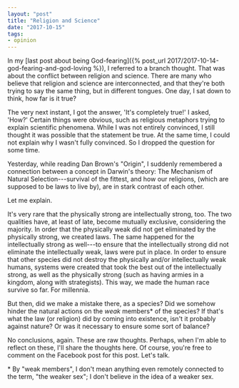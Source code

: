 ```yaml
---
layout: "post"
title: "Religion and Science"
date: "2017-10-15"
tags:
- opinion
---
```


In my [last post about being God-fearing]({% post_url 2017/2017-10-14-god-fearing-and-god-loving %}), I referred to a branch thought. That was about the conflict between religion and science. There are many who believe that religion and science are interconnected, and that they're both trying to say the same thing, but in different tongues. One day, I sat down to think, how far is it true?

The very next instant, I got the answer, 'It's completely true!' I asked, 'How?' Certain things were obvious, such as religious metaphors trying to explain scientific phenomena. While I was not entirely convinced, I still thought it was possible that the statement be true. At the same time, I could not explain why I wasn't fully convinced. So I dropped the question for some time.

Yesterday, while reading Dan Brown's "Origin", I suddenly remembered a connection between a concept in Darwin's theory: The Mechanism of Natural Selection---survival of the fittest, and how our religions, (which are supposed to be laws to live by), are in stark contrast of each other.

Let me explain.

It's very rare that the physically strong are intellectually strong, too. The two qualities have, at least of late, become mutually exclusive, considering the majority. In order that the physically weak did not get eliminated by the physically strong, we created laws. The same happened for the intellectually strong as well---to ensure that the intellectually strong did not eliminate the intellectually weak, laws were put in place. In order to ensure that other species did not destroy the physically and/or intellectually weak humans, systems were created that took the best out of the intellectually strong, as well as the physically strong (such as having armies in a kingdom, along with strategists). This way, we made the human race survive so far. For millennia.

But then, did we make a mistake there, as a species? Did we somehow hinder the natural actions on the _weak_ members* of the species? If that's what the law (or religion) did by coming into existence, isn't it probably against nature? Or was it necessary to ensure some sort of balance?

No conclusions, again. These are raw thoughts. Perhaps, when I'm able to reflect on these, I'll share the thoughts here. Of course, you're free to comment on the Facebook post for this post. Let's talk.


\* By "weak members", I don't mean anything even remotely connected to the term, "the weaker sex"; I don't believe in the idea of a weaker sex.
